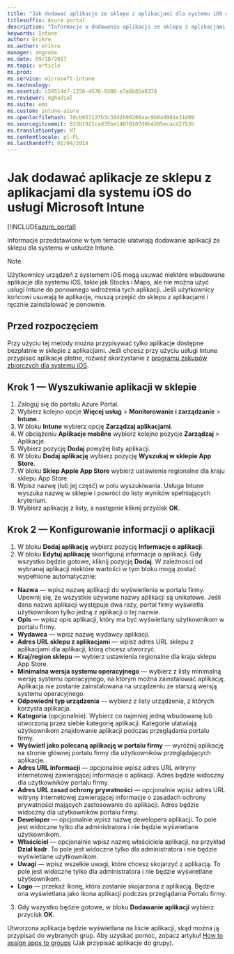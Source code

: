 ```yaml
---
title: "Jak dodawać aplikacje ze sklepu z aplikacjami dla systemu iOS do usługi Intune | Microsoft Docs"
titlesuffix: Azure portal
description: "Informacje o dodawaniu aplikacji ze sklepu z aplikacjami dla systemu iOS do usługi Intune."
keywords: Intune
author: Erikre
ms.author: erikre
manager: angrobe
ms.date: 09/18/2017
ms.topic: article
ms.prod: 
ms.service: microsoft-intune
ms.technology: 
ms.assetid: c59514d7-1256-4576-9380-e7a0b85a0378
ms.reviewer: mghadial
ms.suite: ems
ms.custom: intune-azure
ms.openlocfilehash: 7dcb857127b3c36d2b90208aac9b8ad901e31d89
ms.sourcegitcommit: 833b1921ced35be140f0107d0b4205ecacd2753b
ms.translationtype: HT
ms.contentlocale: pl-PL
ms.lasthandoff: 01/04/2018
---
```

# <a name="how-to-add-ios-store-apps-to-microsoft-intune"></a>Jak dodawać aplikacje ze sklepu z aplikacjami dla systemu iOS do usługi Microsoft Intune

[!INCLUDE[azure_portal](./includes/azure_portal.md)]


Informacje przedstawione w tym temacie ułatwiają dodawanie aplikacji ze sklepu dla systemu w usłudze Intune.

>[!NOTE]
>Użytkownicy urządzeń z systemem iOS mogą usuwać niektóre wbudowane aplikacje dla systemu iOS, takie jak Stocks i Maps, ale nie można użyć usługi Intune do ponownego wdrożenia tych aplikacji. Jeśli użytkownicy końcowi usuwają te aplikacje, muszą przejść do sklepu z aplikacjami i ręcznie zainstalować je ponownie.

## <a name="before-you-start"></a>Przed rozpoczęciem

Przy użyciu tej metody można przypisywać tylko aplikacje dostępne bezpłatnie w sklepie z aplikacjami. Jeśli chcesz przy użyciu usługi Intune przypisać aplikacje płatne, rozważ skorzystanie z [programu zakupów zbiorczych dla systemu iOS](vpp-apps-ios.md).


## <a name="step-1---search-for-the-app-in-the-store"></a>Krok 1 — Wyszukiwanie aplikacji w sklepie

1. Zaloguj się do portalu Azure Portal.
2. Wybierz kolejno opcje **Więcej usług** > **Monitorowanie i zarządzanie** > **Intune**.
3. W bloku **Intune** wybierz opcję **Zarządzaj aplikacjami**.
4. W obciążeniu **Aplikacje mobilne** wybierz kolejno pozycje **Zarządzaj** > Aplikacje.
5. Wybierz pozycję **Dodaj** powyżej listy aplikacji.
6. W bloku **Dodaj aplikację** wybierz pozycję **Wyszukaj w sklepie App Store**.
7. W bloku **Sklep Apple App Store** wybierz ustawienia regionalne dla kraju sklepu App Store.
8. Wpisz nazwę (lub jej część) w polu wyszukiwania. Usługa Intune wyszuka nazwę w sklepie i powróci do listy wyników spełniających kryterium.
9. Wybierz aplikację z listy, a następnie kliknij przycisk **OK**.

## <a name="step-2---configure-app-information"></a>Krok 2 — Konfigurowanie informacji o aplikacji

1. W bloku **Dodaj aplikację** wybierz pozycję **Informacje o aplikacji**.
2. W bloku **Edytuj aplikację** skonfiguruj informacje o aplikacji. Gdy wszystko będzie gotowe, kliknij pozycję **Dodaj**. W zależności od wybranej aplikacji niektóre wartości w tym bloku mogą zostać wypełnione automatycznie:
- **Nazwa** — wpisz nazwę aplikacji do wyświetlenia w portalu firmy. Upewnij się, że wszystkie używane nazwy aplikacji są unikatowe. Jeśli dana nazwa aplikacji występuje dwa razy, portal firmy wyświetla użytkownikom tylko jedną z aplikacji o tej nazwie.
- **Opis** — wpisz opis aplikacji, który ma być wyświetlany użytkownikom w portalu firmy.
- **Wydawca** — wpisz nazwę wydawcy aplikacji.
- **Adres URL sklepu z aplikacjami** — wpisz adres URL sklepu z aplikacjami dla aplikacji, którą chcesz utworzyć.
- **Kraj/region sklepu** — wybierz ustawienia regionalne dla kraju sklepu App Store.
- **Minimalna wersja systemu operacyjnego** — wybierz z listy minimalną wersję systemu operacyjnego, na którym można zainstalować aplikację. Aplikacja nie zostanie zainstalowana na urządzeniu ze starszą wersją systemu operacyjnego.
- **Odpowiedni typ urządzenia** — wybierz z listy urządzenia, z których korzysta aplikacja.
- **Kategoria** (opcjonalnie). Wybierz co najmniej jedną wbudowaną lub utworzoną przez siebie kategorię aplikacji. Kategorie ułatwiają użytkownikom znajdowanie aplikacji podczas przeglądania portalu firmy.
- **Wyświetl jako polecaną aplikację w portalu firmy** — wyróżnij aplikację na stronie głównej portalu firmy dla użytkowników przeglądających aplikacje.
- **Adres URL informacji** — opcjonalnie wpisz adres URL witryny internetowej zawierającej informacje o aplikacji. Adres będzie widoczny dla użytkowników portalu firmy.
- **Adres URL zasad ochrony prywatności** — opcjonalnie wpisz adres URL witryny internetowej zawierającej informacje o zasadach ochrony prywatności mających zastosowanie do aplikacji. Adres będzie widoczny dla użytkowników portalu firmy.
- **Deweloper** — opcjonalnie wpisz nazwę dewelopera aplikacji. To pole jest widoczne tylko dla administratora i nie będzie wyświetlane użytkownikom.
- **Właściciel** — opcjonalnie wpisz nazwę właściciela aplikacji, na przykład **Dział kadr**.  To pole jest widoczne tylko dla administratora i nie będzie wyświetlane użytkownikom.
- **Uwagi** — wpisz wszelkie uwagi, które chcesz skojarzyć z aplikacją. To pole jest widoczne tylko dla administratora i nie będzie wyświetlane użytkownikom.
- **Logo** — przekaż ikonę, która zostanie skojarzona z aplikacją. Będzie ona wyświetlana jako ikona aplikacji podczas przeglądania Portalu firmy.
3. Gdy wszystko będzie gotowe, w bloku **Dodawanie aplikacji** wybierz przycisk **OK**.

Utworzona aplikacja będzie wyświetlana na liście aplikacji, skąd można ją przypisać do wybranych grup. Aby uzyskać pomoc, zobacz artykuł [How to assign apps to groups](apps-deploy.md) (Jak przypisać aplikacje do grupy).
